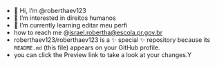 - 👋 Hi, I’m @roberthaev123
- 👀 I’m interested in direitos humanos 
- 🌱 I’m currently learning  editar meu perfi
- how to reach me @israel.robertha@escola.pr.gov.br
- roberthaev123/roberthaev123 is a ✨ special ✨ repository because its `README.md` (this file) appears on your GitHub profile.
- you can click the Preview link to take a look at your changes.Y
